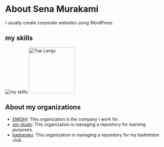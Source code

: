 # About Sena Murakami

I usually create corporate websites using WordPress.

## my skills

<img alt="my skills" src="https://skillicons.dev/icons?theme=light&perline=8&i=scss,js,ts,wordpress,php,webpack,vite,docker" />

<img alt="Top Langs" height="150px" src="https://github-readme-stats.vercel.app/api/top-langs/?username=SenaMurakami&layout=compact&show_icons=true&theme=onedark" />

## About my organizations

- [EMISHI](https://github.com/emishi-co-ltd): This organization is the company I work for.
- [sm-study](https://github.com/sm-study): This organization is managing a repository for learning purposes.
- [badopuku](https://github.com/badopuku): This organization is managing a repository for my badminton club.

